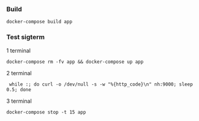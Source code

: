### Build

```
docker-compose build app
```

### Test sigterm

1 terminal

```
docker-compose rm -fv app && docker-compose up app
```

2 terminal

```
 while :; do curl -o /dev/null -s -w "%{http_code}\n" nh:9000; sleep 0.5; done
```

3 terminal

```
docker-compose stop -t 15 app
```
